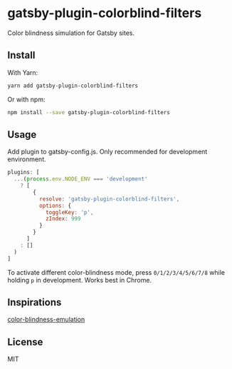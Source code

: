 # gatsby-plugin-colorblind-filters

Color blindness simulation for Gatsby sites.

## Install

With Yarn:

```bash
yarn add gatsby-plugin-colorblind-filters
```

Or with npm:

```bash
npm install --save gatsby-plugin-colorblind-filters
```

## Usage

Add plugin to gatsby-config.js. Only recommended for development environment.

```js
plugins: [
  ...(process.env.NODE_ENV === 'development'
    ? [
        {
          resolve: 'gatsby-plugin-colorblind-filters',
          options: {
            toggleKey: 'p',
            zIndex: 999
          }
        }
      ]
    : []
  )
]
```

To activate different color-blindness mode, press `0/1/2/3/4/5/6/7/8` while holding `p`  in development. Works best in Chrome.

## Inspirations

[color-blindness-emulation](https://github.com/hail2u/color-blindness-emulation)

## License

MIT
